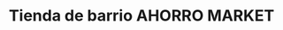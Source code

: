 ---
title: "Tienda de barrio AHORRO MARKET"
url: /guayaquil/tienda-de-barrio-ahorro-market/
shop: Lebensmittel
---